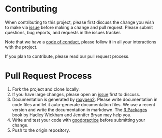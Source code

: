 # Contributing

When contributing to this project, please first discuss the change you wish to make via [issue](https://github.com/agrobioinfoservices/climatrends/issues) before making a change and pull request. Please submit questions, bug reports, and requests in the issues tracker.

Note that we have a [code of conduct](https://agrobioinfoservices.github.io/climatrends/CODE_OF_CONDUCT.html), please follow it in all your interactions with the project.

If you plan to contribute, please read our pull request process.

# Pull Request Process

1. Fork the project and clone locally.
2. If you have large changes, please open an [issue](https://github.com/agrobioinfoservices/climatrends/issues) first to discuss.
3. Documentation is generated by [roxygen2](https://CRAN.R-project.org/package=roxygen2). Please write documentation in code files and let it auto-generate documentation files. We use a recent version and write the documentation in markdown. The [R Packages](https://r-pkgs.org/) book by Hadley Wickham and Jennifer Bryan may help you. 
4. Write and test your code with [goodpractice](https://CRAN.R-project.org/package=goodpractice) before submitting your change.
5. Push to the origin repository.